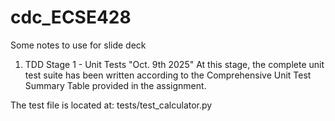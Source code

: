 # cdc_ECSE428
Some notes to use for slide deck

1. TDD Stage 1 - Unit Tests "Oct. 9th 2025"
At this stage, the complete unit test suite has been written according to the
Comprehensive Unit Test Summary Table provided in the assignment.

  The test file is located at: tests/test_calculator.py

